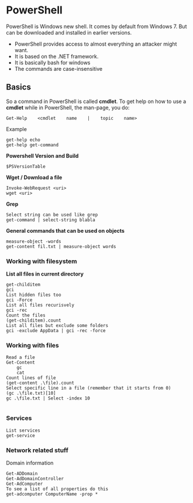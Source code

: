 # PowerShell

PowerShell is Windows new shell. It comes by default from Windows 7. But can be downloaded and installed in earlier versions.

* PowerShell provides access to almost everything an attacker might want.
* It is based on the .NET framework.
* It is basically bash for windows
* The commands are case-insensitive

## Basics

So a command in PowerShell is called **cmdlet**. To get help on how to use a **cmdlet** while in PowerShell, the man-page, you do:

```
Get-Help    <cmdlet    name    |    topic    name>
```

Example

```
get-help echo
get-help get-command
```

**Powershell Version and Build**

```
$PSVersionTable
```

**Wget / Download a file**

```
Invoke-WebRequest <uri>
wget <uri>
```

**Grep**

```
Select string can be used like grep
get-command | select-string blabla
```



**General commands that can be used on objects**

```
measure-object -words
get-content fil.txt | measure-object words
```





### Working with filesystem

**List all files in current directory**

```
get-childitem
gci
List hidden files too
gci -Force
List all files recurisvely
gci -rec
Count the files
(get-childitem).count
List all files but exclude some folders
gci -exclude AppData | gci -rec -force
```



### Working with files

```
Read a file
Get-Content
    gc
    cat
Count lines of file
(get-content .\file).count
Select specific line in a file (remember that it starts from 0)
(gc .\file.txt)[10]
gc .\file.txt | Select -index 10
       
```

### Services

```
List services
get-service
```

### Network related stuff

Domain information

```
Get-ADDomain
Get-AdDomainController
Get-AdComputer
To see a list of all properties do this
get-adcomputer ComputerName -prop *
```




